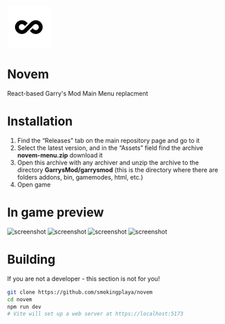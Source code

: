 ![novem logo](src/assets/novem.png)
# Novem
React-based Garry's Mod Main Menu replacment

# Installation
1. Find the “Releases” tab on the main repository page and go to it
2. Select the latest version, and in the “Assets” field find the archive **novem-menu.zip** download it
3. Open this archive with any archiver and unzip the archive to the directory **GarrysMod/garrysmod** (this is the directory where there are folders addons, bin, gamemodes, html, etc.)
4. Open game

# In game preview
![screenshot](src/assets/screenshots/)
![screenshot](src/assets/screenshots/)
![screenshot](src/assets/screenshots/)
![screenshot](src/assets/screenshots/)

# Building
If you are not a developer - this section is not for you!

```sh
git clone https://github.com/smokingplaya/novem
cd novem
npm run dev
# Vite will set up a web server at https://localhost:5173
```